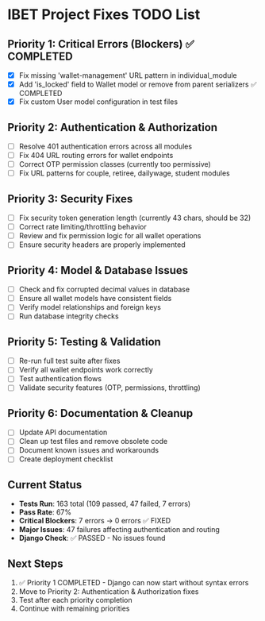 # IBET Project Fixes TODO List

## Priority 1: Critical Errors (Blockers) ✅ COMPLETED
- [x] Fix missing 'wallet-management' URL pattern in individual_module
- [x] Add 'is_locked' field to Wallet model or remove from parent serializers ✅ COMPLETED
- [x] Fix custom User model configuration in test files

## Priority 2: Authentication & Authorization
- [ ] Resolve 401 authentication errors across all modules
- [ ] Fix 404 URL routing errors for wallet endpoints
- [ ] Correct OTP permission classes (currently too permissive)
- [ ] Fix URL patterns for couple, retiree, dailywage, student modules

## Priority 3: Security Fixes
- [ ] Fix security token generation length (currently 43 chars, should be 32)
- [ ] Correct rate limiting/throttling behavior
- [ ] Review and fix permission logic for all wallet operations
- [ ] Ensure security headers are properly implemented

## Priority 4: Model & Database Issues
- [ ] Check and fix corrupted decimal values in database
- [ ] Ensure all wallet models have consistent fields
- [ ] Verify model relationships and foreign keys
- [ ] Run database integrity checks

## Priority 5: Testing & Validation
- [ ] Re-run full test suite after fixes
- [ ] Verify all wallet endpoints work correctly
- [ ] Test authentication flows
- [ ] Validate security features (OTP, permissions, throttling)

## Priority 6: Documentation & Cleanup
- [ ] Update API documentation
- [ ] Clean up test files and remove obsolete code
- [ ] Document known issues and workarounds
- [ ] Create deployment checklist

## Current Status
- **Tests Run**: 163 total (109 passed, 47 failed, 7 errors)
- **Pass Rate**: 67%
- **Critical Blockers**: 7 errors → 0 errors ✅ FIXED
- **Major Issues**: 47 failures affecting authentication and routing
- **Django Check**: ✅ PASSED - No issues found

## Next Steps
1. ✅ Priority 1 COMPLETED - Django can now start without syntax errors
2. Move to Priority 2: Authentication & Authorization fixes
3. Test after each priority completion
4. Continue with remaining priorities
